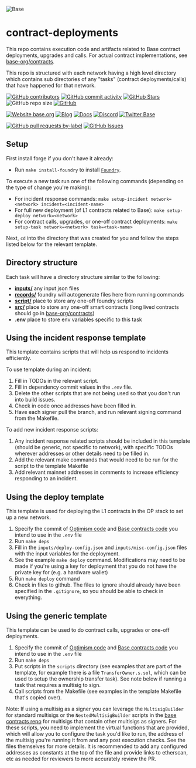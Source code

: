 ![Base](logo.webp)

# contract-deployments

This repo contains execution code and artifacts related to Base contract deployments, upgrades and calls. For actual contract implementations, see [base-org/contracts](https://github.com/base-org/contracts).

This repo is structured with each network having a high level directory which contains sub directories of any "tasks" (contract deployments/calls) that have happened for that network.

<!-- Badge row 1 - status -->

[![GitHub contributors](https://img.shields.io/github/contributors/base-org/contract-deployments)](https://github.com/base-org/contract-deployments/graphs/contributors)
[![GitHub commit activity](https://img.shields.io/github/commit-activity/w/base-org/contract-deployments)](https://github.com/base-org/contract-deployments/graphs/contributors)
[![GitHub Stars](https://img.shields.io/github/stars/base-org/contract-deployments.svg)](https://github.com/base-org/contract-deployments/stargazers)
![GitHub repo size](https://img.shields.io/github/repo-size/base-org/contract-deployments)
[![GitHub](https://img.shields.io/github/license/base-org/contract-deployments?color=blue)](https://github.com/base-org/contract-deployments/blob/main/LICENSE)

<!-- Badge row 2 - links and profiles -->

[![Website base.org](https://img.shields.io/website-up-down-green-red/https/base.org.svg)](https://base.org)
[![Blog](https://img.shields.io/badge/blog-up-green)](https://base.mirror.xyz/)
[![Docs](https://img.shields.io/badge/docs-up-green)](https://docs.base.org/)
[![Discord](https://img.shields.io/discord/1067165013397213286?label=discord)](https://base.org/discord)
[![Twitter Base](https://img.shields.io/twitter/follow/Base?style=social)](https://twitter.com/Base)

<!-- Badge row 3 - detailed status -->

[![GitHub pull requests by-label](https://img.shields.io/github/issues-pr-raw/base-org/contract-deployments)](https://github.com/base-org/contract-deployments/pulls)
[![GitHub Issues](https://img.shields.io/github/issues-raw/base-org/contract-deployments.svg)](https://github.com/base-org/contract-deployments/issues)

## Setup

First install forge if you don't have it already:

- Run `make install-foundry` to install [`Foundry`](https://github.com/foundry-rs/foundry/commit/3b1129b5bc43ba22a9bcf4e4323c5a9df0023140).

To execute a new task run one of the following commands (depending on the type of change you're making):

- For incident response commands: `make setup-incident network=<network> incident=<incident-name>`
- For full new deployment (of L1 contracts related to Base): `make setup-deploy network=<network>`
- For contract calls, upgrades, or one-off contract deployments: `make setup-task network=<network> task=<task-name>`

Next, `cd` into the directory that was created for you and follow the steps listed below for the relevant template.

## Directory structure

Each task will have a directory structure similar to the following:

- **[inputs/](/inputs)** any input json files
- **[records/](/records)** foundry will autogenerate files here from running commands
- **[script/](/script)** place to store any one-off foundry scripts
- **[src/](/src)** place to store any one-off smart contracts (long lived contracts should go in [base-org/contracts](https://github.com/base-org/contracts))
- **.env** place to store env variables specific to this task

## Using the incident response template

This template contains scripts that will help us respond to incidents efficiently.

To use template during an incident:

1. Fill in TODOs in the relevant script.
1. Fill in dependency commit values in the `.env` file.
1. Delete the other scripts that are not being used so that you don't run into build issues.
1. Check in code once addresses have been filled in.
1. Have each signer pull the branch, and run relevant signing command from the Makefile.

To add new incident response scripts:

1. Any incident response related scripts should be included in this template (should be generic, not specific to network), with specific TODOs wherever addresses or other details need to be filled in.
1. Add the relevant make commands that would need to be run for the script to the template Makefile
1. Add relevant mainnet addresses in comments to increase efficiency responding to an incident.

## Using the deploy template

This template is used for deploying the L1 contracts in the OP stack to set up a new network.

1. Specify the commit of [Optimism code](https://github.com/ethereum-optimism/optimism) and [Base contracts code](https://github.com/base-org/contracts) you intend to use in the `.env` file
1. Run `make deps`
1. Fill in the `inputs/deploy-config.json` and `inputs/misc-config.json` files with the input variables for the deployment.
1. See the example `make deploy` command. Modifications may need to be made if you're using a key for deployment that you do not have the private key for (e.g. a hardware wallet)
1. Run `make deploy` command
1. Check in files to github. The files to ignore should already have been specified in the `.gitignore`, so you should be able to check in everything.

## Using the generic template

This template can be used to do contract calls, upgrades or one-off deployments.

1. Specify the commit of [Optimism code](https://github.com/ethereum-optimism/optimism) and [Base contracts code](https://github.com/base-org/contracts) you intend to use in the `.env` file
1. Run `make deps`
1. Put scripts in the `scripts` directory (see examples that are part of the template, for example there is a file `TransferOwner.s.sol`, which can be used to setup the ownership transfer task). See note below if running a task that requires a multisig to sign.
1. Call scripts from the Makefile (see examples in the template Makefile that's copied over).

Note: If using a multisig as a signer you can leverage the `MultisigBuilder` for standard multisigs or the `NestedMultisigBuilder` scripts in the [base contracts repo](https://github.com/base-org/contracts/tree/main/script/universal) for multisigs that contain other multisigs as signers. For these scripts, you need to implement the virtual functions that are provided, which will allow you to configure the task you'd like to run, the address of the multisig you're running it from and any post execution checks. See the files themselves for more details. It is recommended to add any configured addresses as constants at the top of the file and provide links to etherscan, etc as needed for reviewers to more accurately review the PR.

